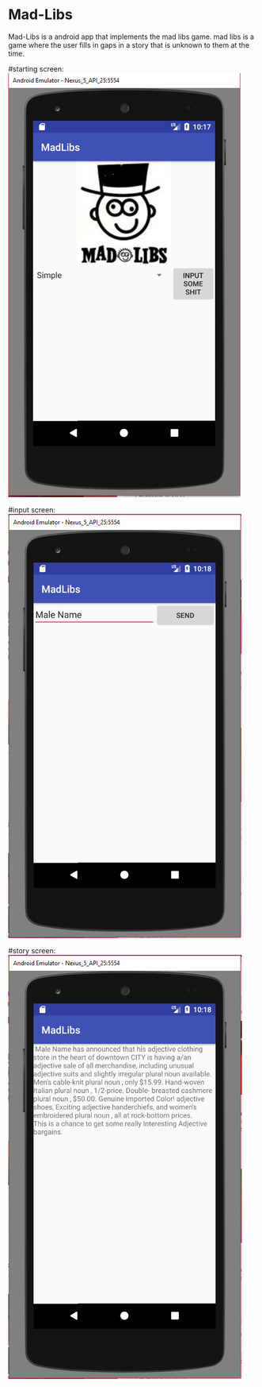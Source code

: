 # Mad-Libs
Mad-Libs is a android app that implements the mad libs game.
mad libs is a game where the user fills in gaps in a story that is unknown to them at the time.



#starting screen:
![Start screen](https://github.com/DvdPavert/Mad-Libs/blob/master/Screenshots/Start_Activity.PNG)



#input screen:
![input screen](https://github.com/DvdPavert/Mad-Libs/blob/master/Screenshots/inputWords.PNG)



#story screen:
![story screen](https://github.com/DvdPavert/Mad-Libs/blob/master/Screenshots/storyShow.PNG)
